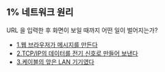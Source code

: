 ## 1% 네트워크 원리
URL 을 입력한 후 화면이 보일 때까지 어떤 일이 벌어지는가?
- [1.웹 브라우저가 메시지를 만든다](https://github.com/jjeda/Study/blob/master/Network/chapter1.md)
- [2.TCP/IP의 데이터를 전기 신호로 만들어 보낸다](https://github.com/jjeda/Study/blob/master/Network/chapter2.md)
- [3.케이블의 앞은 LAN 기기였다](https://github.com/jjeda/Study/blob/master/Network/chapter3.md)
